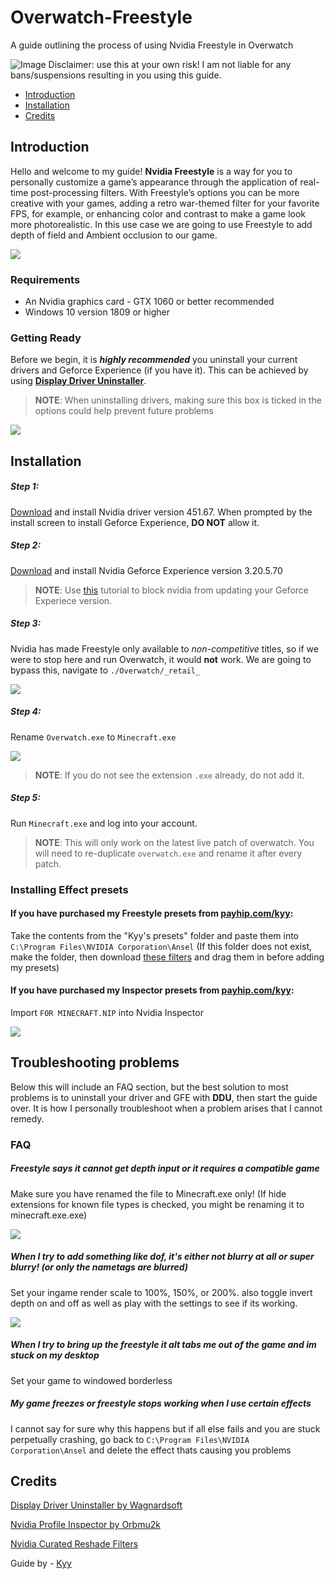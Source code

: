 # Overwatch-Freestyle

A guide outlining the process of using Nvidia Freestyle in Overwatch


![Image](/images/NDUpoHM.png)
Disclaimer: use this at your own risk! I am not liable for any bans/suspensions resulting in you using this guide.
<!-- TOC -->

  - [Introduction](#introduction)
  - [Installation](#installation)
  - [Credits](#credits)

<!-- /TOC -->
## Introduction

Hello and welcome to my guide! **Nvidia Freestyle** is a way for you to personally customize a game’s appearance through the application of real-time post-processing filters. With Freestyle’s options you can be more creative with your games, adding a retro war-themed filter for your favorite FPS, for example, or enhancing color and contrast to make a game look more photorealistic. In this use case we are going to use Freestyle to add depth of field and Ambient occlusion to our game.


![](images/AzNpGme.png)


### Requirements

- An Nvidia graphics card - GTX 1060 or better recommended
- Windows 10 version 1809 or higher


### Getting Ready
Before we begin, it is _**highly recommended**_ you uninstall your current drivers and Geforce Experience (if you have it). This can be achieved by using [**Display Driver Uninstaller**](https://youtu.be/xn8z39tiEL0?t=158).
> **NOTE**: When uninstalling drivers, making sure this box is ticked in the options could help prevent future problems

![](images/xxlqie.PNG)


## Installation


##### Step 1:
[Download](https://www.guru3d.com/files-details/geforce-451-67-whql-driver-download.html) and install Nvidia driver version 451.67. When prompted by the install screen to install Geforce Experience, **DO NOT** allow it.


##### Step 2:
[Download](https://us.download.nvidia.com/GFE/GFEClient/3.20.5.70/GeForce_Experience_v3.20.5.70.exe) and install Nvidia Geforce Experience version 3.20.5.70
>**NOTE**: Use [this](https://www.youtube.com/watch?t=115&v=NJyJfNGMgvE) tutorial to block nvidia from updating your Geforce Experiece version.


##### Step 3:
Nvidia has made Freestyle only available to _non-competitive_ titles, so if we were to stop here and run Overwatch, it would **not** work. We are going to bypass this, navigate to `./Overwatch/_retail_`

![](images/xzBgO5R.png)


##### Step 4:
Rename `Overwatch.exe` to `Minecraft.exe`

![](images/02jnsE.PNG)
> **NOTE**:  If you do not see the extension `.exe` already, do not add it.

##### Step 5:
Run `Minecraft.exe` and log into your account.

> **NOTE**: This will only work on the latest live patch of overwatch. You will need to re-duplicate `overwatch.exe` and rename it after every patch.
### Installing Effect presets

#### If you have purchased my Freestyle presets from [payhip.com/kyy](https://payhip.com/kyy):

Take the contents from the "Kyy's presets" folder and paste them into `C:\Program Files\NVIDIA Corporation\Ansel` (If this folder does not exist, make the folder, then download [these filters](https://international-gfe.download.nvidia.com/GFE/GFEClient/ReShadeFilters/v1.0/Curated_ReShade_Filters.zip) and drag them in before adding my presets)

#### If you have purchased my Inspector presets from [payhip.com/kyy](https://payhip.com/kyy):
Import `FOR MINECRAFT.NIP` into Nvidia Inspector

![](images/GDBBOh8.png)

## Troubleshooting problems
Below this will include an FAQ section, but the best solution to most problems is to uninstall your driver and GFE with **DDU**, then start the guide over. It is how I personally troubleshoot when a problem arises that I cannot remedy.

### FAQ

##### Freestyle says it cannot get depth input or it requires a compatible game
Make sure you have renamed the file to Minecraft.exe only! (If hide extensions for known file types is checked, you might be renaming it to minecraft.exe.exe)

![](images/TUHO54K.png)

##### When I try to add something like dof, it's either not blurry at all or super blurry! (or only the nametags are blurred)
Set your ingame render scale to 100%, 150%, or 200%. also toggle invert depth on and off as well as play with the settings to see if its working.

![](images/IKC4Jlp.png)
##### When I try to bring up the freestyle it alt tabs me out of the game and im stuck on my desktop
Set your game to windowed borderless
##### My game freezes or freestyle stops working when I use certain effects
I cannot say for sure why this happens but if all else fails and you are stuck perpetually crashing, go back to `C:\Program Files\NVIDIA Corporation\Ansel` and delete the effect thats causing you problems


## Credits
[Display Driver Uninstaller by Wagnardsoft](https://www.wagnardsoft.com/display-driver-uninstaller-ddu-)

[Nvidia Profile Inspector by Orbmu2k](https://github.com/Orbmu2k/nvidiaProfileInspector)

[Nvidia Curated Reshade Filters](https://international-gfe.download.nvidia.com/GFE/GFEClient/ReShadeFilters/v1.0/Curated_ReShade_Filters.zip)

Guide by - [Kyy](https://snky.cc)
